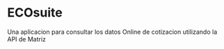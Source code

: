 # ECOsuite
Una aplicacion para consultar los datos Online de cotizacion utilizando la API de Matriz
